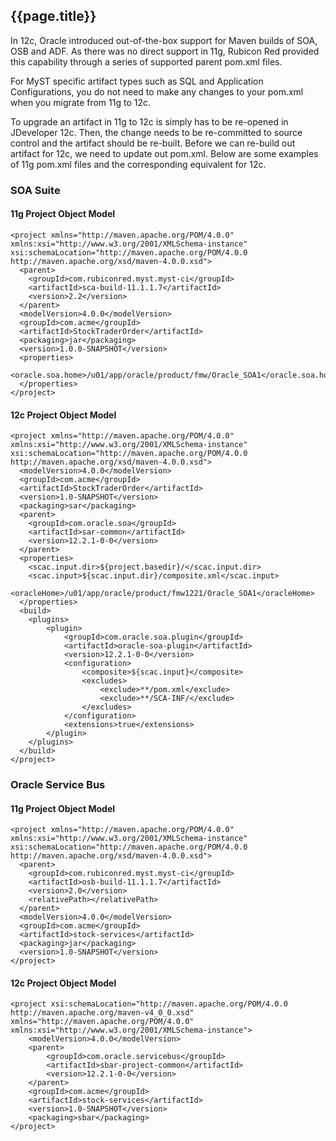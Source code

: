 ## {{page.title}}

In 12c, Oracle introduced out-of-the-box support for Maven builds of SOA, OSB and ADF. As there was no direct support in 11g, Rubicon Red provided this capability through a series of supported parent pom.xml files. 

For MyST specific artifact types such as SQL and Application Configurations, you do not need to make any changes to your pom.xml when you migrate from 11g to 12c.

To upgrade an artifact in 11g to 12c is simply has to be re-opened in JDeveloper 12c. Then, the change needs to be re-committed to source control and the artifact should be re-built. Before we can re-build out artifact for 12c, we need to update out pom.xml. Below are some examples of 11g pom.xml files and the corresponding equivalent for 12c.

### SOA Suite

#### 11g Project Object Model

```
<project xmlns="http://maven.apache.org/POM/4.0.0" xmlns:xsi="http://www.w3.org/2001/XMLSchema-instance" xsi:schemaLocation="http://maven.apache.org/POM/4.0.0 http://maven.apache.org/xsd/maven-4.0.0.xsd">
  <parent>
    <groupId>com.rubiconred.myst.myst-ci</groupId>
    <artifactId>sca-build-11.1.1.7</artifactId>
    <version>2.2</version>
  </parent>
  <modelVersion>4.0.0</modelVersion>
  <groupId>com.acme</groupId>
  <artifactId>StockTraderOrder</artifactId>
  <packaging>jar</packaging>
  <version>1.0.0-SNAPSHOT</version>  
  <properties>
    <oracle.soa.home>/u01/app/oracle/product/fmw/Oracle_SOA1</oracle.soa.home>
  </properties>
</project>
```

#### 12c Project Object Model

```
<project xmlns="http://maven.apache.org/POM/4.0.0" xmlns:xsi="http://www.w3.org/2001/XMLSchema-instance" xsi:schemaLocation="http://maven.apache.org/POM/4.0.0 http://maven.apache.org/xsd/maven-4.0.0.xsd">
  <modelVersion>4.0.0</modelVersion>
  <groupId>com.acme</groupId>
  <artifactId>StockTraderOrder</artifactId>
  <version>1.0-SNAPSHOT</version>
  <packaging>sar</packaging>
  <parent>
    <groupId>com.oracle.soa</groupId>
    <artifactId>sar-common</artifactId>
    <version>12.2.1-0-0</version>
  </parent>
  <properties>
    <scac.input.dir>${project.basedir}/</scac.input.dir>
    <scac.input>${scac.input.dir}/composite.xml</scac.input>
    <oracleHome>/u01/app/oracle/product/fmw1221/Oracle_SOA1</oracleHome>
  </properties>
  <build>
    <plugins>
        <plugin>
            <groupId>com.oracle.soa.plugin</groupId>
            <artifactId>oracle-soa-plugin</artifactId>
            <version>12.2.1-0-0</version>
            <configuration>
                <composite>${scac.input}</composite>
                <excludes>
                    <exclude>**/pom.xml</exclude>
                    <exclude>**/SCA-INF/</exclude>
                </excludes>
            </configuration>
            <extensions>true</extensions>
        </plugin>
    </plugins>
  </build>
</project>
```

### Oracle Service Bus

#### 11g Project Object Model

```
<project xmlns="http://maven.apache.org/POM/4.0.0" xmlns:xsi="http://www.w3.org/2001/XMLSchema-instance" xsi:schemaLocation="http://maven.apache.org/POM/4.0.0 http://maven.apache.org/xsd/maven-4.0.0.xsd">
  <parent>
    <groupId>com.rubiconred.myst.myst-ci</groupId>
    <artifactId>osb-build-11.1.1.7</artifactId>
    <version>2.0</version>
    <relativePath></relativePath>
  </parent>
  <modelVersion>4.0.0</modelVersion>
  <groupId>com.acme</groupId>
  <artifactId>stock-services</artifactId>
  <packaging>jar</packaging>
  <version>1.0-SNAPSHOT</version>
</project>
```

#### 12c Project Object Model

```
<project xsi:schemaLocation="http://maven.apache.org/POM/4.0.0 http://maven.apache.org/maven-v4_0_0.xsd" xmlns="http://maven.apache.org/POM/4.0.0" xmlns:xsi="http://www.w3.org/2001/XMLSchema-instance">
    <modelVersion>4.0.0</modelVersion>
    <parent>
        <groupId>com.oracle.servicebus</groupId>
        <artifactId>sbar-project-common</artifactId>
        <version>12.2.1-0-0</version>
    </parent>
    <groupId>com.acme</groupId>
    <artifactId>stock-services</artifactId>
    <version>1.0-SNAPSHOT</version>
    <packaging>sbar</packaging>
</project>
```